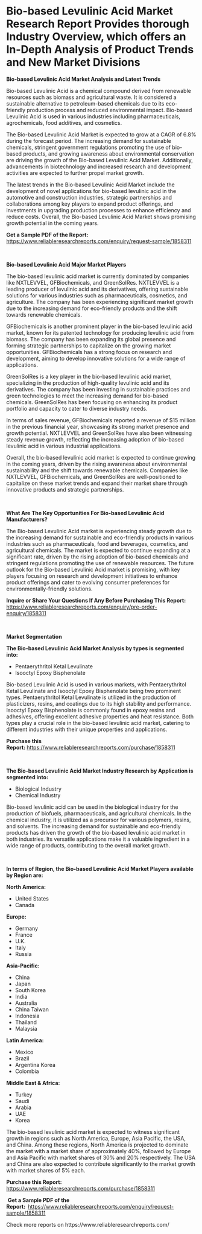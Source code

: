 <p><h1>Bio-based Levulinic Acid Market Research Report Provides thorough Industry Overview, which offers an In-Depth Analysis of Product Trends and New Market Divisions</h1></p><p><strong>Bio-based Levulinic Acid Market Analysis and Latest Trends</strong></p>
<p><p>Bio-based Levulinic Acid is a chemical compound derived from renewable resources such as biomass and agricultural waste. It is considered a sustainable alternative to petroleum-based chemicals due to its eco-friendly production process and reduced environmental impact. Bio-based Levulinic Acid is used in various industries including pharmaceuticals, agrochemicals, food additives, and cosmetics.</p><p>The Bio-based Levulinic Acid Market is expected to grow at a CAGR of 6.8% during the forecast period. The increasing demand for sustainable chemicals, stringent government regulations promoting the use of bio-based products, and growing awareness about environmental conservation are driving the growth of the Bio-based Levulinic Acid Market. Additionally, advancements in biotechnology and increased research and development activities are expected to further propel market growth.</p><p>The latest trends in the Bio-based Levulinic Acid Market include the development of novel applications for bio-based levulinic acid in the automotive and construction industries, strategic partnerships and collaborations among key players to expand product offerings, and investments in upgrading production processes to enhance efficiency and reduce costs. Overall, the Bio-based Levulinic Acid Market shows promising growth potential in the coming years.</p></p>
<p><strong>Get a Sample PDF of the Report:&nbsp;</strong> <a href="https://www.reliableresearchreports.com/enquiry/request-sample/1858311">https://www.reliableresearchreports.com/enquiry/request-sample/1858311</a></p>
<p>&nbsp;</p>
<p><strong>Bio-based Levulinic Acid Major Market Players</strong></p>
<p><p>The bio-based levulinic acid market is currently dominated by companies like NXTLEVVEL, GFBiochemicals, and GreenSolRes. NXTLEVVEL is a leading producer of levulinic acid and its derivatives, offering sustainable solutions for various industries such as pharmaceuticals, cosmetics, and agriculture. The company has been experiencing significant market growth due to the increasing demand for eco-friendly products and the shift towards renewable chemicals.</p><p>GFBiochemicals is another prominent player in the bio-based levulinic acid market, known for its patented technology for producing levulinic acid from biomass. The company has been expanding its global presence and forming strategic partnerships to capitalize on the growing market opportunities. GFBiochemicals has a strong focus on research and development, aiming to develop innovative solutions for a wide range of applications.</p><p>GreenSolRes is a key player in the bio-based levulinic acid market, specializing in the production of high-quality levulinic acid and its derivatives. The company has been investing in sustainable practices and green technologies to meet the increasing demand for bio-based chemicals. GreenSolRes has been focusing on enhancing its product portfolio and capacity to cater to diverse industry needs.</p><p>In terms of sales revenue, GFBiochemicals reported a revenue of $15 million in the previous financial year, showcasing its strong market presence and growth potential. NXTLEVVEL and GreenSolRes have also been witnessing steady revenue growth, reflecting the increasing adoption of bio-based levulinic acid in various industrial applications.</p><p>Overall, the bio-based levulinic acid market is expected to continue growing in the coming years, driven by the rising awareness about environmental sustainability and the shift towards renewable chemicals. Companies like NXTLEVVEL, GFBiochemicals, and GreenSolRes are well-positioned to capitalize on these market trends and expand their market share through innovative products and strategic partnerships.</p></p>
<p>&nbsp;</p>
<p><strong>What Are The Key Opportunities For Bio-based Levulinic Acid Manufacturers?</strong></p>
<p><p>The Bio-based Levulinic Acid market is experiencing steady growth due to the increasing demand for sustainable and eco-friendly products in various industries such as pharmaceuticals, food and beverages, cosmetics, and agricultural chemicals. The market is expected to continue expanding at a significant rate, driven by the rising adoption of bio-based chemicals and stringent regulations promoting the use of renewable resources. The future outlook for the Bio-based Levulinic Acid market is promising, with key players focusing on research and development initiatives to enhance product offerings and cater to evolving consumer preferences for environmentally-friendly solutions.</p></p>
<p><strong>Inquire or Share Your Questions If Any Before Purchasing This Report:</strong> <a href="https://www.reliableresearchreports.com/enquiry/pre-order-enquiry/1858311">https://www.reliableresearchreports.com/enquiry/pre-order-enquiry/1858311</a></p>
<p>&nbsp;</p>
<p><strong>Market Segmentation</strong></p>
<p><strong>The Bio-based Levulinic Acid Market Analysis by types is segmented into:</strong></p>
<p><ul><li>Pentaerythritol Ketal Levulinate</li><li>Isooctyl Epoxy Bisphenolate</li></ul></p>
<p><p>Bio-based Levulinic Acid is used in various markets, with Pentaerythritol Ketal Levulinate and Isooctyl Epoxy Bisphenolate being two prominent types. Pentaerythritol Ketal Levulinate is utilized in the production of plasticizers, resins, and coatings due to its high stability and performance. Isooctyl Epoxy Bisphenolate is commonly found in epoxy resins and adhesives, offering excellent adhesive properties and heat resistance. Both types play a crucial role in the bio-based levulinic acid market, catering to different industries with their unique properties and applications.</p></p>
<p><strong>Purchase this Report:&nbsp;</strong><a href="https://www.reliableresearchreports.com/purchase/1858311">https://www.reliableresearchreports.com/purchase/1858311</a></p>
<p>&nbsp;</p>
<p><strong>The Bio-based Levulinic Acid Market Industry Research by Application is segmented into:</strong></p>
<p><ul><li>Biological Industry</li><li>Chemical Industry</li></ul></p>
<p><p>Bio-based levulinic acid can be used in the biological industry for the production of biofuels, pharmaceuticals, and agricultural chemicals. In the chemical industry, it is utilized as a precursor for various polymers, resins, and solvents. The increasing demand for sustainable and eco-friendly products has driven the growth of the bio-based levulinic acid market in both industries. Its versatile applications make it a valuable ingredient in a wide range of products, contributing to the overall market growth.</p></p>
<p>&nbsp;</p>
<p><strong>In terms of Region, the Bio-based Levulinic Acid Market Players available by Region are:</strong></p>
<p>
    <p> <strong> North America: </strong>
        <ul>
            <li>United States</li>
            <li>Canada</li>
        </ul>
        </p> 
    <p> <strong> Europe: </strong>
        <ul>
            <li>Germany</li>
            <li>France</li>
            <li>U.K.</li>
            <li>Italy</li>
            <li>Russia</li>
        </ul>
        </p> 
    <p> <strong> Asia-Pacific: </strong>
        <ul>
            <li>China</li>
            <li>Japan</li>
            <li>South Korea</li>
            <li>India</li>
            <li>Australia</li>
            <li>China Taiwan</li>
            <li>Indonesia</li>
            <li>Thailand</li>
            <li>Malaysia</li>
        </ul>
        </p> 
    <p> <strong> Latin America: </strong>
        <ul>
            <li>Mexico</li>
            <li>Brazil</li>
            <li>Argentina Korea</li>
            <li>Colombia</li>
        </ul>
        </p> 
    <p> <strong> Middle East & Africa: </strong>
        <ul>
            <li>Turkey</li>
            <li>Saudi</li>
            <li>Arabia</li>
            <li>UAE</li>
            <li>Korea</li>
        </ul>
    </p>
    </p>
<p><p>The bio-based levulinic acid market is expected to witness significant growth in regions such as North America, Europe, Asia Pacific, the USA, and China. Among these regions, North America is projected to dominate the market with a market share of approximately 40%, followed by Europe and Asia Pacific with market shares of 30% and 20% respectively. The USA and China are also expected to contribute significantly to the market growth with market shares of 5% each.</p></p>
<p><strong>Purchase this Report: </strong><a href="https://www.reliableresearchreports.com/purchase/1858311">https://www.reliableresearchreports.com/purchase/1858311</a></p>
<p>&nbsp;<strong>Get a Sample PDF of the Report:&nbsp;&nbsp;</strong><a href="https://www.reliableresearchreports.com/enquiry/request-sample/1858311">https://www.reliableresearchreports.com/enquiry/request-sample/1858311</a></p>
<p><strong></strong></p>
<p>Check more reports on https://www.reliableresearchreports.com/</p>